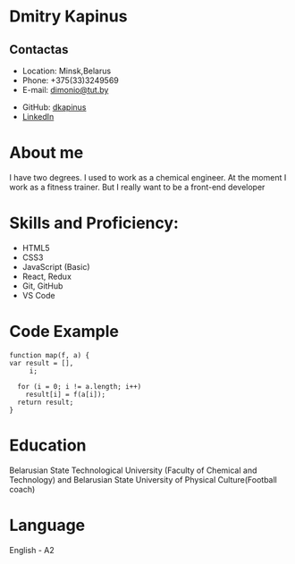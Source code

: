 <!-- Заголовки -->
# Dmitry Kapinus
## Contactas
<!-- Списки -->
* Location: Minsk,Belarus
* Phone: +375(33)3249569
* E-mail: dimonio@tut.by
<!-- С -->
* GitHub: [dkapinus]( https://github.com/dkapinus) 
* [LinkedIn ](https://www.linkedin.com/in/dmitry-kapinus-776298249/)

# About me
I have two degrees.
I used to work as a chemical engineer. At the moment I work as a fitness trainer. But I really want to be a front-end developer

# Skills and Proficiency:
* HTML5
* CSS3
* JavaScript (Basic)
* React, Redux
* Git, GitHub
* VS Code

# Code Example
<!-- Код-->
``` 
function map(f, a) {
var result = [],
     i;

  for (i = 0; i != a.length; i++)
    result[i] = f(a[i]);
  return result;
}
```
# Education
Belarusian State Technological University (Faculty of Chemical and Technology)
and
Belarusian State University of Physical Culture(Football coach)

# Language
English - A2
